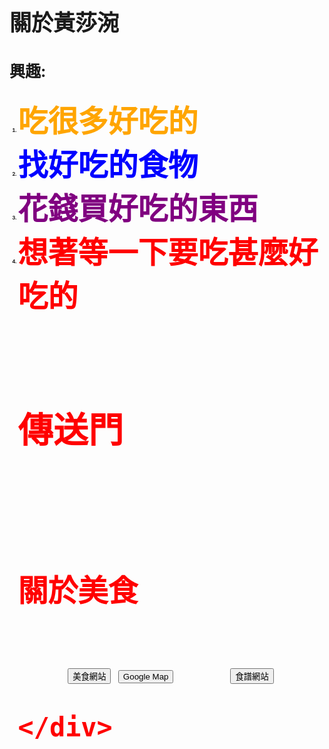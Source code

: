 <html>
<style>

  html {
            height: 100%;
        }

        body {
            background-image: url(http://s7d2.scene7.com/is/image/PetSmart/PB0101_HERO-SmallPet-Food-20160818?$sclp-banner-main_small$);
            background-repeat: no-repeat;
            background-attachment: fixed;
            background-position: center;
            background-size: cover;
        }
  
  
</style>
<head>

</head>
<body background="http://s7d2.scene7.com/is/image/PetSmart/PB0101_HERO-SmallPet-Food-20160818?$sclp-banner-main_small$" percentage="30" >

<b>
<p style= "font-size:35px;" >
關於黃莎涴
</p>
<p style= "font-size:25px;" >
興趣:
</p>



<ol style= "font-size:8;">
<li><font size="7" color="orange">吃很多好吃的
<li><font color="blue">找好吃的食物
<li><font color="purple">花錢買好吃的東西
<li><font color="red">想著等一下要吃甚麼好吃的

<script>
  $(document).ready(function() {
    $("#target1").css("color", "red");
    $("#target1").prop("disabled", true);
 
    $("#target2").appendTo("#right-well");
  
    $("#target1").parent().css("background-color", "red");
  
    $("#left-well").children().css("color", "green");
    $(".target:nth-child(2)").addClass("animated bounce");
    $(".target:even").addClass("animated shake");
$("body").addClass("animated hinge");
  });
</script>
<div class="container-fluid">
  <h3 class="text-primary text-center">傳送門</h3>
  <div class="row">
    <div class="col-xs-6">
      <h4>關於美食</h4>
      <div class="well" id="left-well">
        <button class="btn btn-default target" id="target1">美食網站</button>
        <button class="btn btn-default target" id="target2">Google Map</button>
        <button class="btn btn-default target" id="target3">食譜網站</button>
      </div>
    </div>
   
    </div>
  </div>
</div>
